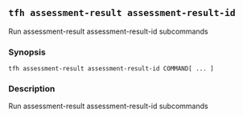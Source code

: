 ## `tfh assessment-result assessment-result-id`

Run assessment-result assessment-result-id subcommands

### Synopsis

    tfh assessment-result assessment-result-id COMMAND[ ... ]

### Description

Run assessment-result assessment-result-id subcommands


